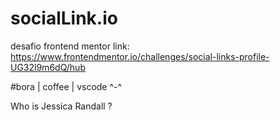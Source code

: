# socialLink.io
desafio frontend mentor
link: https://www.frontendmentor.io/challenges/social-links-profile-UG32l9m6dQ/hub

#bora | coffee | vscode ^-^

Who is Jessica Randall ?
